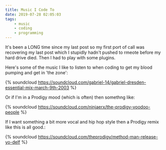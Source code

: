 ```yaml
---
title: Music I Code To
date: 2019-07-28 02:05:03
tags: 
    - music
    - coding
    - programming
---
```


It's been a LONG time since my last post so my first port of call was recovering my last post which I stupidly hadn't pushed to rmeote before my hard drive died. Then I had to play with some plugins.

Here's some of the music I like to listen to when coding to get my blood pumping and get in 'the zone':

{% soundcloud https://soundcloud.com/gabriel-14/gabriel-dresden-essential-mix-march-9th-2003 %}

Or if I'm in a Prodigy mood (which is often) then somethng like:

{% soundcloud https://soundcloud.com/ninjaerx/the-prodigy-voodoo-people %}

If I want something a bit more vocal and hip hop style then a Prodigy remix like this is all good.:

{% soundcloud https://soundcloud.com/theprodigy/method-man-release-yo-delf %}

